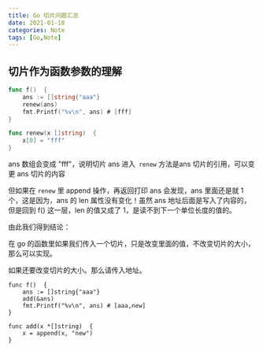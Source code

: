 ```yaml
---
title: Go 切片问题汇总
date: 2021-01-18
categories: Note
tags: [Go,Note]
---
```


## 切片作为函数参数的理解

```go
func f()  {
	ans := []string{"aaa"}
	renew(ans)
	fmt.Printf("%v\n", ans) # [fff]
}

func renew(x []string)  {
	x[0] = "fff"
}
```

ans 数组会变成 "fff"，说明切片 ans 进入` renew` 方法是ans 切片的引用，可以变更 ans 切片的内容

但如果在 `renew` 里 append 操作，再返回打印 ans 会发现，ans 里面还是就 1 个，这是因为，ans 的 len 属性没有变化！虽然 ans 地址后面是写入了内容的，但是回到 f() 这一层，len 的值又成了 1，是读不到下一个单位长度的值的。

由此我们得到结论：

在 go 的函数里如果我们传入一个切片，只是改变里面的值，不改变切片的大小，那么可以实现。

如果还要改变切片的大小。那么请传入地址。

```golang
func f()  {
	ans := []string{"aaa"}
	add(&ans)
    fmt.Printf("%v\n", ans) # [aaa,new]
}

func add(x *[]string)  {
    x = append(x, "new")
}
```


